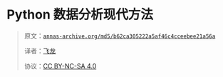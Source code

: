 # Python 数据分析现代方法

> 原文：[`annas-archive.org/md5/b62ca305222a5af46c4cceebee21a56a`](https://annas-archive.org/md5/b62ca305222a5af46c4cceebee21a56a)
> 
> 译者：[飞龙](https://github.com/wizardforcel)
> 
> 协议：[CC BY-NC-SA 4.0](http://creativecommons.org/licenses/by-nc-sa/4.0/)